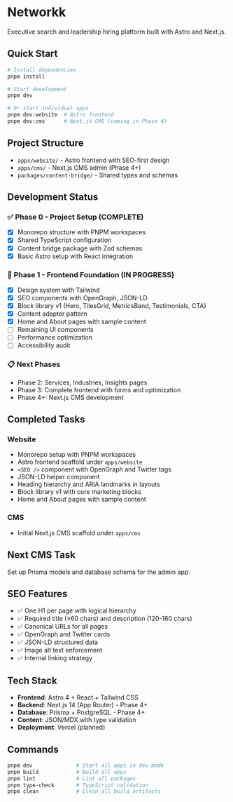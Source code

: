 # Networkk

Executive search and leadership hiring platform built with Astro and Next.js.

## Quick Start

```bash
# Install dependencies
pnpm install

# Start development
pnpm dev

# Or start individual apps
pnpm dev:website  # Astro frontend
pnpm dev:cms      # Next.js CMS (coming in Phase 4)
```

## Project Structure

- `apps/website/` - Astro frontend with SEO-first design
- `apps/cms/` - Next.js CMS admin (Phase 4+)
- `packages/content-bridge/` - Shared types and schemas

## Development Status

### ✅ Phase 0 - Project Setup (COMPLETE)
- [x] Monorepo structure with PNPM workspaces
- [x] Shared TypeScript configuration
- [x] Content bridge package with Zod schemas
- [x] Basic Astro setup with React integration

### 🚧 Phase 1 - Frontend Foundation (IN PROGRESS)
- [x] Design system with Tailwind
- [x] SEO components with OpenGraph, JSON-LD
- [x] Block library v1 (Hero, TilesGrid, MetricsBand, Testimonials, CTA)
- [x] Content adapter pattern
- [x] Home and About pages with sample content
- [ ] Remaining UI components
- [ ] Performance optimization
- [ ] Accessibility audit

### 📋 Next Phases
- Phase 2: Services, Industries, Insights pages
- Phase 3: Complete frontend with forms and optimization
- Phase 4+: Next.js CMS development

## Completed Tasks

### Website
- Monorepo setup with PNPM workspaces
- Astro frontend scaffold under `apps/website`
- `<SEO />` component with OpenGraph and Twitter tags
- JSON-LD helper component
- Heading hierarchy and ARIA landmarks in layouts
- Block library v1 with core marketing blocks
- Home and About pages with sample content

### CMS
- Initial Next.js CMS scaffold under `apps/cms`

## Next CMS Task

Set up Prisma models and database schema for the admin app.

## SEO Features

- ✅ One H1 per page with logical hierarchy
- ✅ Required title (≤60 chars) and description (120-160 chars)
- ✅ Canonical URLs for all pages
- ✅ OpenGraph and Twitter cards
- ✅ JSON-LD structured data
- ✅ Image alt text enforcement
- ✅ Internal linking strategy

## Tech Stack

- **Frontend**: Astro 4 + React + Tailwind CSS
- **Backend**: Next.js 14 (App Router) - Phase 4+
- **Database**: Prisma + PostgreSQL - Phase 4+
- **Content**: JSON/MDX with type validation
- **Deployment**: Vercel (planned)

## Commands

```bash
pnpm dev              # Start all apps in dev mode
pnpm build            # Build all apps
pnpm lint             # Lint all packages
pnpm type-check       # TypeScript validation
pnpm clean            # Clean all build artifacts
```

